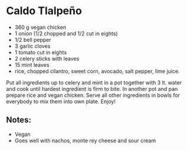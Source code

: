 # Caldo Tlalpeño
* 360 g vegan chicken
* 1 onion (1/2 chopped and 1/2 cut in eights)
* 1/2 bell pepper
* 3 garlic cloves
* 1 tomato cut in eights
* 2 celery sticks with leaves
* 15 mint leaves
* rice, chopped cilantro, sweet corn, avocado, salt pepper, lime juice.

Put all ingredients up to celery and mint in a pot together with 3 lt. water and cook until hardest ingredient is firm to bite. In another pot and pan prepare rice and vegan chicken. Serve all other ingredients in bowls for everybody to mix them into own plate. Enjoy!

## Notes:
* Vegan
* Goes well with nachos, monte rey cheese and sour cream
